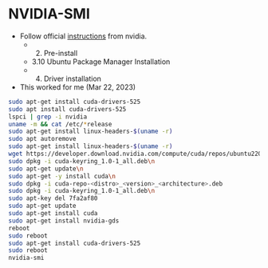 # NVIDIA-SMI
- Follow official [instructions](https://docs.nvidia.com/cuda/cuda-installation-guide-linux/index.html#) from nvidia.
    - 2. Pre-install
    - 3.10 Ubuntu Package Manager Installation
    - 4. Driver installation
- This worked for me (Mar 22, 2023)
```bash
sudo apt-get install cuda-drivers-525
sudo apt install cuda-drivers-525
lspci | grep -i nvidia
uname -m && cat /etc/*release
sudo apt-get install linux-headers-$(uname -r)
sudo apt autoremove
sudo apt-get install linux-headers-$(uname -r)
wget https://developer.download.nvidia.com/compute/cuda/repos/ubuntu2204/x86_64/cuda-keyring_1.0-1_all.deb\n
sudo dpkg -i cuda-keyring_1.0-1_all.deb\n
sudo apt-get update\n
sudo apt-get -y install cuda\n
sudo dpkg -i cuda-repo-<distro>_<version>_<architecture>.deb
sudo dpkg -i cuda-keyring_1.0-1_all.deb\n
sudo apt-key del 7fa2af80
sudo apt-get update
sudo apt-get install cuda
sudo apt-get install nvidia-gds
reboot
sudo reboot
sudo apt-get install cuda-drivers-525
sudo reboot
nvidia-smi
```